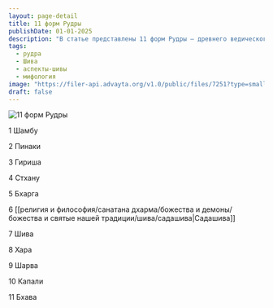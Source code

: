 ```yaml
---
layout: page-detail
title: 11 форм Рудры
publishDate: 01-01-2025
description: "В статье представлены 11 форм Рудры — древнего ведического божества, связанного с разрушением, преобразованием и мощью. Каждая из этих форм отражает различные аспекты и проявления Рудры-Шивы в индуистской традиции. К ним относятся: Шамбу, Пинаки, Гириша, Стхану, Бхарга, Садашива, Шива, Хара, Шарва, Капали и Бхава. Эти имена часто используются в мантрах и ритуалах для почитания Рудры как многогранного и всепроникающего божества."
tags:
  - рудра
  - Шива
  - аспекты-шивы
  - мифология
image: "https://filer-api.advayta.org/v1.0/public/files/7251?type=small"
draft: false
---
```


![11 форм Рудры](https://filer-api.advayta.org/v1.0/public/files/7251?size=medium)

 1 Шамбу

 2 Пинаки

 3 Гириша

 4 Стхану

 5 Бхарга

 6 [[религия и философия/санатана дхарма/божества и демоны/божества и святые нашей традиции/шива/садашива|Садашива]]

 7 Шива

 8 Хара

 9 Шарва

 10 Капали

 11 Бхава

  
